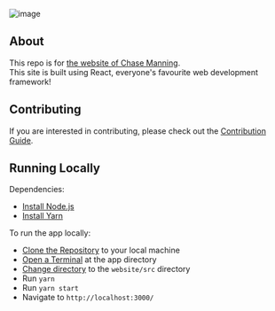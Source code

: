 ![image](https://user-images.githubusercontent.com/53957795/103255303-a341b000-49ed-11eb-9845-6cf0526d6f83.png)

## About

This repo is for [the website of Chase Manning](https://chase.manning.dev).  
This site is built using React, everyone's favourite web development framework!

## Contributing

If you are interested in contributing, please check out the [Contribution Guide](https://github.com/chase-manning/Personal-Website/blob/master/.github/CONTRIBUTING.md).

## Running Locally

Dependencies:

- [Install Node.js](https://nodejs.org/en/download/)
- [Install Yarn](https://classic.yarnpkg.com/en/docs/install/)

To run the app locally:

- [Clone the Repository](https://www.google.com/search?q=how+to+clone+a+repository+from+github) to your local machine
- [Open a Terminal](https://www.google.com/search?q=how+to+open+a+terminal+in+a+directory&oq=how+to+open+a+terminal+in+a+directory) at the app directory
- [Change directory](https://www.google.com/search?q=how+to+cd+to+a+directory&oq=how+to+cd+to+a+directory) to the `website/src` directory
- Run `yarn`
- Run `yarn start`
- Navigate to `http://localhost:3000/`
